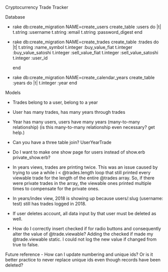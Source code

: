 Cryptocurrency Trade Tracker

Database
- rake db:create_migration NAME=create_users
  create_table :users do |t|
    t.string :username
    t.string :email
    t.string :password_digest
  end

<!-- - rake db:create_migration NAME=create_portfolios
  create_table :portfolios do |t|
    t.string :portfolio_name
    t.integer :user_id
  end

  create another table when you feel comfortable getting the first level deep working -->

- rake db:create_migration NAME=create_trades
  create_table :trades do |t|
    t.string :name_symbol
    t.integer :buy_value_fiat
    t.integer :buy_value_satoshi
    t.integer :sell_value_fiat
    t.integer :sell_value_satoshi
    t.integer :user_id
    <!-- t.integer :year_id -->
  end

- rake db:create_migration NAME=create_calendar_years
  create_table :years do |t|
    t.integer :year
  end

Models
- Trades belong to a user, belong to a year
- User has many trades, has many years through trades
- Year has many users, users have many years (many-to-many relationship)
  (is this many-to-many relationship even necessary? get help.)


- Can you have a three table join?
UserYearTrade

- Do I want to make one show page for users instead of show.erb private_show.erb?
- In years views, trades are printing twice. This was an issue caused by trying to use a while i < @trades.length loop that still printed every viewable trade for the length of the entire @trades array. So, if there were private trades in the array, the viewable ones printed multiple times to compensate for the private ones.

- In years/index view, 2018 is showing up because users/:slug (username: test) still has trades logged in 2018.
- If user deletes account, all data input by that user must be deleted as well.

<!-- - Make views for Years. 2017, 2018, etc. -->
<!-- - Must limit content editing to the user who created that content. -->
- How do I correctly insert checked if for radio buttons and consequently alter the value of @trade.viewable? Adding the checked if made my @trade.viewable static. I could not log the new value if changed from true to false.
<!-- - *User input must be validated (controller is fine) to ensure that bad data isn't created
Any validation failures must be shown to user with an error message -->

Future reference -
How can I update numbering and unique ids? Or is it better practice to never replace unique ids even though records have been deleted?
